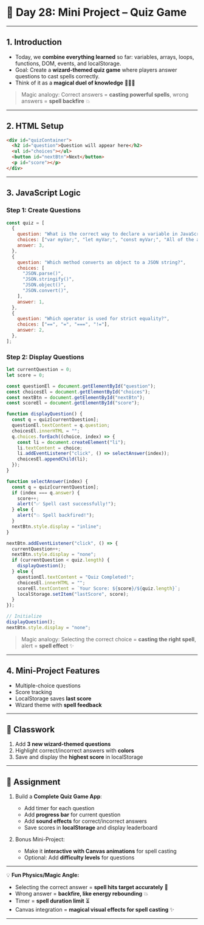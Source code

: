 
# 📘 Day 28: Mini Project – Quiz Game

---

## **1. Introduction**

- Today, we **combine everything learned** so far: variables, arrays, loops, functions, DOM, events, and localStorage.
- Goal: Create a **wizard-themed quiz game** where players answer questions to cast spells correctly.
- Think of it as a **magical duel of knowledge** 🧙‍♂️✨

> Magic analogy: Correct answers = **casting powerful spells**, wrong answers = **spell backfire** 💥

---

## **2. HTML Setup**

```html
<div id="quizContainer">
  <h2 id="question">Question will appear here</h2>
  <ul id="choices"></ul>
  <button id="nextBtn">Next</button>
  <p id="score"></p>
</div>
```

---

## **3. JavaScript Logic**

### Step 1: Create Questions

```javascript
const quiz = [
  {
    question: "What is the correct way to declare a variable in JavaScript?",
    choices: ["var myVar;", "let myVar;", "const myVar;", "All of the above"],
    answer: 3,
  },
  {
    question: "Which method converts an object to a JSON string?",
    choices: [
      "JSON.parse()",
      "JSON.stringify()",
      "JSON.object()",
      "JSON.convert()",
    ],
    answer: 1,
  },
  {
    question: "Which operator is used for strict equality?",
    choices: ["==", "=", "===", "!="],
    answer: 2,
  },
];
```

### Step 2: Display Questions

```javascript
let currentQuestion = 0;
let score = 0;

const questionEl = document.getElementById("question");
const choicesEl = document.getElementById("choices");
const nextBtn = document.getElementById("nextBtn");
const scoreEl = document.getElementById("score");

function displayQuestion() {
  const q = quiz[currentQuestion];
  questionEl.textContent = q.question;
  choicesEl.innerHTML = "";
  q.choices.forEach((choice, index) => {
    const li = document.createElement("li");
    li.textContent = choice;
    li.addEventListener("click", () => selectAnswer(index));
    choicesEl.appendChild(li);
  });
}

function selectAnswer(index) {
  const q = quiz[currentQuestion];
  if (index === q.answer) {
    score++;
    alert("✅ Spell cast successfully!");
  } else {
    alert("💥 Spell backfired!");
  }
  nextBtn.style.display = "inline";
}

nextBtn.addEventListener("click", () => {
  currentQuestion++;
  nextBtn.style.display = "none";
  if (currentQuestion < quiz.length) {
    displayQuestion();
  } else {
    questionEl.textContent = "Quiz Completed!";
    choicesEl.innerHTML = "";
    scoreEl.textContent = `Your Score: ${score}/${quiz.length}`;
    localStorage.setItem("lastScore", score);
  }
});

// Initialize
displayQuestion();
nextBtn.style.display = "none";
```

> Magic analogy: Selecting the correct choice = **casting the right spell**, alert = **spell effect** ✨

---

## **4. Mini-Project Features**

- Multiple-choice questions
- Score tracking
- LocalStorage saves **last score**
- Wizard theme with **spell feedback**

---

## 🎯 Classwork

1. Add **3 new wizard-themed questions**
2. Highlight correct/incorrect answers with **colors**
3. Save and display the **highest score** in localStorage

---

## 📝 Assignment

1. Build a **Complete Quiz Game App**:

   - Add timer for each question
   - Add **progress bar** for current question
   - Add **sound effects** for correct/incorrect answers
   - Save scores in **localStorage** and display leaderboard

2. Bonus Mini-Project:

   - Make it **interactive with Canvas animations** for spell casting
   - Optional: Add **difficulty levels** for questions

---

💡 **Fun Physics/Magic Angle:**

- Selecting the correct answer = **spell hits target accurately** 🎯
- Wrong answer = **backfire, like energy rebounding** 💥
- Timer = **spell duration limit** ⏳
- Canvas integration = **magical visual effects for spell casting** ✨

---
